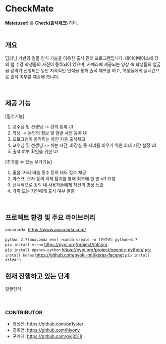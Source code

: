 # CheckMate
**Mate(user)** 를
**Check(출석체크)** 하다.  
<br>  

## 개요
 딥러닝 기반의 얼굴 인식 기술을 이용한 출석 관리 프로그램입니다. 데이터베이스에 강의 별 수강 학생들의 사진이 등록되어 있으며, 카메라에 제공되는 영상 속 학생들의 얼굴을 강의가 진행되는 동안 지속적인 인식을 통해 출석 체크를 하고, 학생들에게 실시간으로 출석 여부를 제공해 줍니다. 

<br>

## 제공 기능
[필수기능]
1.	교수님 및 선생님 -> 강의 등록 UI
2.	학생 -> 본인의 정보 및 얼굴 사진 등록 UI
3.	프로그램이 동작하는 동안 자동 출석체크
4.	교수님 및 선생님 -> 쉬는 시간, 화장실 등 자리를 비우기 위한 최대 시간 설정 UI
5.	출석 여부 확인을 위한 UI  

[추가할 수 있는 부가기능]
1.	졸음, 자리 비움 횟수 등의 태도 점수 제공
2.	마스크, 모자 등의 객체 탐지를 통해 최초에 한 번 off 요청
3.	선택적으로 강의 내 사용자들에게 자신의 영상 노출
4. 가족 또는 지인에게 출석 여부 알림  

<br>

## 프로젝트 환경 및 주요 라이브러리
anaconda: <https://www.anaconda.com/>  

```python 3.7(anaconda env) >conda create -n [환경명] python=3.7```  
```pip install mtcnn``` <https://pypi.org/project/mtcnn/>  
```pip install opencv-python``` <https://pypi.org/project/opencv-python/>
```pip install keras``` <https://github.com/nyoki-mtl/keras-facenet>
```pip install sklearn```
<br>

## 현재 진행하고 있는 단계
얼굴인식 
<br>
<br>
<br>
  
### CONTRIBUTOR
* 정성진: <https://github.com/on1ystar>
* 김희연: <https://github.com/hiyony>
* 구예지: <https://github.com/gyj0518>
